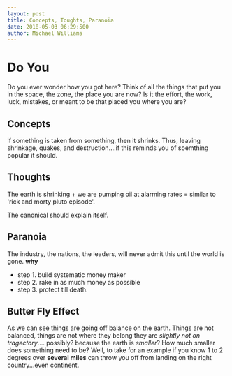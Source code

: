 ```yaml
---
layout: post
title: Concepts, Toughts, Paranoia
date: 2018-05-03 06:29:500
author: Michael Williams
---
```

# Do You

Do you ever wonder how you got here? Think of all the things that put you
in the space, the zone, the place you are now? Is it the effort, the work,
luck, mistakes, or meant to be that placed you where you are?

## Concepts

if something is taken from something, then it shrinks.
Thus, leaving shrinkage, quakes, and destruction....if this reminds you of soemthing popular
it should.

## Thoughts

The earth is shrinking + we are pumping oil at alarming rates = similar to 'rick and morty pluto episode'.

The canonical should explain itself.

## Paranoia

The industry, the nations, the leaders, will never admit this until the world is gone. **why**<br>

- step 1. build systematic money maker
- step 2. rake in as much money as possible
- step 3. protect till death.

## Butter Fly Effect

As we can see things are going off balance on the earth. Things are not balanced,
things are not where they belong they are _slightly not on tragectory_.... possibly?
because the earth is _smaller_? How much smaller does something need to be? Well, to
take for an example if you know 1 to 2 degrees over **several miles** can throw you off
from landing on the right country...even continent.

